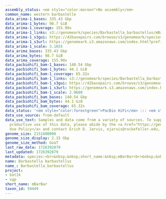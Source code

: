 ```yaml
---
assembly_status: <em style="color:maroon">No assembly</em>
common_name: western barbastelle
data_arima-1_bases: 335.43 Gbp
data_arima-1_bytes: 98.7 GiB
data_arima-1_coverage: 155.90x
data_arima-1_links: s3://genomeark/species/Barbastella_barbastellus/mBarBar1/genomic_data/arima/<br>
data_arima-1_s3gui: https://42basepairs.com/browse/s3/genomeark/species/Barbastella_barbastellus/mBarBar1/genomic_data/arima/
data_arima-1_s3url: https://genomeark.s3.amazonaws.com/index.html?prefix=species/Barbastella_barbastellus/mBarBar1/genomic_data/arima/
data_arima-1_scale: 3.1655
data_arima_bases: 335.43 Gbp
data_arima_bytes: 98.7 GiB
data_arima_coverage: 155.90x
data_pacbiohifi_bam-1_bases: 140.54 Gbp
data_pacbiohifi_bam-1_bytes: 44.1 GiB
data_pacbiohifi_bam-1_coverage: 65.32x
data_pacbiohifi_bam-1_links: s3://genomeark/species/Barbastella_barbastellus/mBarBar1/genomic_data/pacbio_hifi/<br>
data_pacbiohifi_bam-1_s3gui: https://42basepairs.com/browse/s3/genomeark/species/Barbastella_barbastellus/mBarBar1/genomic_data/pacbio_hifi/
data_pacbiohifi_bam-1_s3url: https://genomeark.s3.amazonaws.com/index.html?prefix=species/Barbastella_barbastellus/mBarBar1/genomic_data/pacbio_hifi/
data_pacbiohifi_bam-1_scale: 2.9680
data_pacbiohifi_bam_bases: 140.54 Gbp
data_pacbiohifi_bam_bytes: 44.1 GiB
data_pacbiohifi_bam_coverage: 65.32x
data_status: '<em style="color:forestgreen">PacBio HiFi</em> ::: <em style="color:forestgreen">Arima</em>'
data_use_source: from-default
data_use_text: Samples and data come from a variety of sources. To support fair and
  productive use of this data, please abide by the <a href="https://genome10k.soe.ucsc.edu/data-use-policies/">Data
  Use Policy</a> and contact Erich D. Jarvis, ejarvis@rockefeller.edu, with any questions.
genome_size: 2151600000
genome_size_display: 2.15 Gbp
genome_size_method: GoaT
last_raw_data: 1726392879
last_updated: 1726392879
metadata: species:<br>&nbsp;&nbsp;short_name:&nbsp;mBarBar<br>&nbsp;&nbsp;name:&nbsp;Barbastella&nbsp;barbastellus<br>&nbsp;&nbsp;taxon_id:&nbsp;59449<br>&nbsp;&nbsp;common_name:&nbsp;western&nbsp;barbastelle<br>&nbsp;&nbsp;order:<br>&nbsp;&nbsp;&nbsp;&nbsp;name:&nbsp;Chiroptera<br>&nbsp;&nbsp;family:<br>&nbsp;&nbsp;&nbsp;&nbsp;name:&nbsp;Vespertilionidae<br>&nbsp;&nbsp;individuals:<br>&nbsp;&nbsp;&nbsp;&nbsp;-&nbsp;short_name:&nbsp;mBarBar1<br>&nbsp;&nbsp;&nbsp;&nbsp;&nbsp;&nbsp;biosample_id:&nbsp;SAMEA112124173<br>&nbsp;&nbsp;&nbsp;&nbsp;&nbsp;&nbsp;sex:&nbsp;male<br>&nbsp;&nbsp;genome_size:&nbsp;2151600000<br>&nbsp;&nbsp;genome_size_method:&nbsp;GoaT<br>&nbsp;&nbsp;project:&nbsp;[&nbsp;bat1k,&nbsp;vgp&nbsp;]<br>
name: Barbastella barbastellus
name_: Barbastella_barbastellus
project:
- bat1k
- vgp
short_name: mBarBar
taxon_id: 59449
---
```

